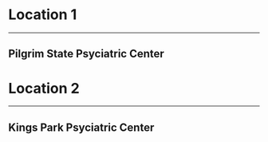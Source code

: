 # Location 1
---
## **Pilgrim State Psyciatric Center**

# Location 2
---
## Kings Park Psyciatric Center
